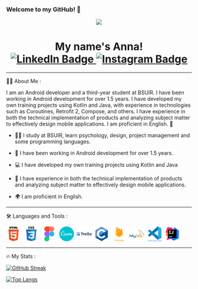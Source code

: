 ### Welcome to my GitHub! 👋

<div id="header" align="center">
    <img src="https://media0.giphy.com/media/v1.Y2lkPTc5MGI3NjExNnVka3djcm54d3E5Ync4dXV5ZGFqeHBwZGh1N3VoaDBpMzMxempnYSZlcD12MV9pbnRlcm5hbF9naWZfYnlfaWQmY3Q9Zw/QDjpIL6oNCVZ4qzGs7/giphy.gif" width="250"/>
  <h1>
    My name's Anna!
    <div id="badges">
    <a href="https://www.linkedin.com/in/anya-gimpel-4224aa251/">
      <img src="https://img.shields.io/badge/LinkedIn-%233366CC?logo=linkedin&logoColor=white&style=for-the-badge" alt="LinkedIn Badge"/>
    </a>
    <a href="https://www.instagram.com/himpelka?igsh=NTc4MTIwNjQ2YQ==">
      <img src="https://img.shields.io/badge/Instagram-%23db7704?logo=Instagram&logoColor=white&style=for-the-badge" alt="Instagram Badge"/>
    </a>
  </div>
  </div>

--- 

:woman_technologist: About Me :

I am an Android developer and a third-year student at BSUIR. I have been working in Android development for over 1.5 years. I have developed my own training projects using Kotlin and Java, with experience in technologies such as Coroutines, Retrofit 2, Compose, and others. I have experience in both the technical implementation of products and analyzing subject matter to effectively design mobile applications. I am proficient in English. :octopus:

- :woman_student: I study at BSUIR, learn psychology, design, project management and some programming languages.

- :iphone: I have been working in Android development for over 1.5 years.

- :computer: I have developed my own training projects using Kotlin and Java

- :tulip: I have experience in both the technical implementation of products and analyzing subject matter to effectively design mobile applications.
  
- :earth_africa: I am proficient in English.

--- 

:hammer_and_wrench: Languages and Tools :
<div>
  <img src="https://github.com/devicons/devicon/blob/master/icons/html5/html5-original-wordmark.svg" title="HTML5" alt="HTML5" width="40" height="40"/>&nbsp;
  <img src="https://github.com/devicons/devicon/blob/master/icons/css3/css3-original-wordmark.svg" title="CSS3" alt="CSS3" width="40" height="40"/>&nbsp;
  <img src="https://github.com/devicons/devicon/blob/master/icons/figma/figma-original.svg" title="Figma" alt="Figma" width="40" height="40"/>&nbsp;
  <img src="https://github.com/devicons/devicon/blob/master/icons/canva/canva-original.svg" title="Canva" alt="Canva" width="40" height="40"/>&nbsp;
  <img src="https://github.com/devicons/devicon/blob/master/icons/trello/trello-original-wordmark.svg" title="Trello" alt="Trello" width="40" height="40"/>&nbsp;
  <img src="https://github.com/devicons/devicon/blob/master/icons/c/c-original.svg" title="C/C++" alt="C/C++" width="40" height="40"/>&nbsp;
  <img src="https://github.com/devicons/devicon/blob/master/icons/firebase/firebase-plain-wordmark.svg"  title="Firebase" alt="Firebase" width="40" height="40"/>&nbsp;
  <img src="https://github.com/devicons/devicon/blob/master/icons/mysql/mysql-original-wordmark.svg" title="MySQL" alt="MySQL" width="40" height="40"/>&nbsp;
  <img src="https://github.com/devicons/devicon/blob/master/icons/vscode/vscode-original-wordmark.svg" title="VS Code"  alt="VS Code" width="40" height="40"/>&nbsp;
  <img src="https://github.com/devicons/devicon/blob/master/icons/intellij/intellij-original.svg" title="IntelliJ IDEA"  alt="IntelliJ IDEA" width="40" height="40"/>&nbsp;
</div>

--- 

:fire: My Stats :

[![GitHub Streak](http://github-readme-streak-stats.herokuapp.com?user=AnyaGimpel)](https://git.io/streak-stats)

[![Top Langs](https://github-readme-stats.vercel.app/api/top-langs/?username=AnyaGimpel)](https://github.com/anuraghazra/github-readme-stats)



